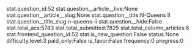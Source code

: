 stat.question_id:52
stat.question__article__live:None
stat.question__article__slug:None
stat.question__title:N-Queens II
stat.question__title_slug:n-queens-ii
stat.question__hide:False
stat.total_acs:5743
stat.total_submitted:7825
stat.total_column_articles:6
stat.frontend_question_id:52
stat.is_new_question:False
status:None
difficulty.level:3
paid_only:False
is_favor:False
frequency:0
progress:0
